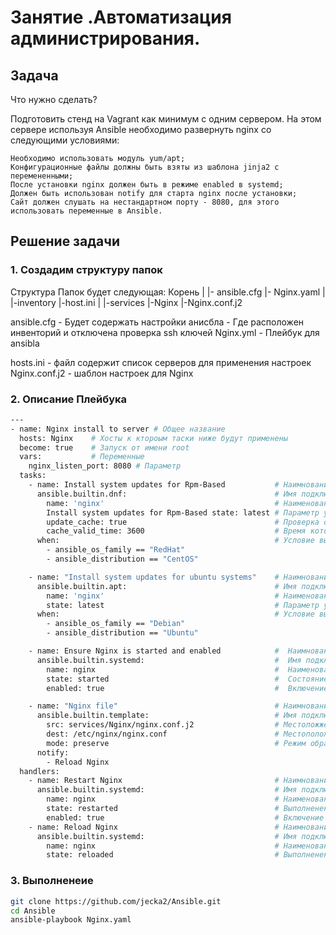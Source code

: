 # Занятие .Автоматизация администрирования.

## Задача


Что нужно сделать?

Подготовить стенд на Vagrant как минимум с одним сервером. На этом сервере используя Ansible необходимо развернуть nginx со следующими условиями:

    Необходимо использовать модуль yum/apt;
    Конфигурационные файлы должны быть взяты из шаблона jinja2 с перемененными;
    После установки nginx должен быть в режиме enabled в systemd;
    Должен быть использован notify для старта nginx после установки;
    Сайт должен слушать на нестандартном порту - 8080, для этого использовать переменные в Ansible.


## Решение задачи

### 1.  Создадим структуру папок 

Структура Папок будет следующая:
 Корень
 |
 |- ansible.cfg
 |- Nginx.yaml
 |
 |-inventory
            |-host.ini
|
|-services
            |-Nginx
                    |-Nginx.conf.j2

ansible.cfg - Будет содержать настройки анисбла - Где расположен инвенторий и отключена проверка ssh ключей
Nginx.yml - Плейбук для ansibla

hosts.ini -  файл содержит список серверов для применения настроек
Nginx.conf.j2 - шаблон настроек для Nginx


### 2. Описание Плейбука

```bash
---
- name: Nginx install to server # Общее название
  hosts: Nginx    # Хосты к ктороым таски ниже будут применены
  become: true    # Запуск от имени root
  vars:           # Переменные
    nginx_listen_port: 8080 # Параметр
  tasks:
    - name: Install system updates for Rpm-Based           # Наимнование задания
      ansible.builtin.dnf:                                 # Имя подключаемого Модуль ансибла 
        name: 'nginx'                                      # Наименование пакета
        Install system updates for Rpm-Based state: latest # Параметр указывающий на установку последней версии
        update_cache: true                                 # Проверка обновления кэша пакетов в репозитории
        cache_valid_time: 3600                             # Время которое кэш пакетов будет считаться обновленным
      when:                                                # Условие выполенния
        - ansible_os_family == "RedHat"
        - ansible_distribution == "CentOS"

    - name: "Install system updates for ubuntu systems"    # Наимнование задания
      ansible.builtin.apt:                                 # Имя подключаемого Модуль ансибла
        name: 'nginx'                                      # Наименование пакета
        state: latest                                      # Параметр указывающий на установку последней версии
      when:                                                # Условие выполенния
        - ansible_os_family == "Debian"
        - ansible_distribution == "Ubuntu"

    - name: Ensure Nginx is started and enabled            #  Наимнование задания
      ansible.builtin.systemd:                             #  Имя подключаемого Модуль ансибла
        name: nginx                                        #  Наименование службы
        state: started                                     #  Состояние службы
        enabled: true                                      #  Включение службы при перезапуске системы

    - name: "Nginx file"                                   # Наимнование задания
      ansible.builtin.template:                            # Имя подключаемого Модуль ансибла
        src: services/Nginx/nginx.conf.j2                  # Местоложжение шаблона
        dest: /etc/nginx/nginx.conf                        # Местоположение куда его необходимо скопировать на сервере ктороый мы настриваем
        mode: preserve                                     # Режим обработки ( обязательный - если файл пристуствует он будет перезаписан)
      notify:
        - Reload Nginx
  handlers:
    - name: Restart Nginx                                  # Наимнование задания
      ansible.builtin.systemd:                             # Имя подключаемого Модуль ансибла
        name: nginx                                        # Наименование службы
        state: restarted                                   # Выполненение перезапуска службы
        enabled: true                                      # Включение службы при перезапуске системы
    - name: Reload Nginx                                   # Наимнование задания
      ansible.builtin.systemd:                             # Имя подключаемого Модуль ансибла
        name: nginx                                        # Наименование службы
        state: reloaded                                    # Выполненение перезапуска службы ( перечитать свои настройки )
```


### 3. Выполненеие

```bash
git clone https://github.com/jecka2/Ansible.git
cd Ansible
ansible-playbook Nginx.yaml
```